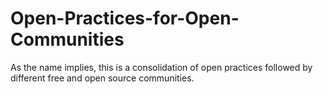 # Open-Practices-for-Open-Communities
As the name implies, this is a consolidation of open practices followed by different free and open source communities.
